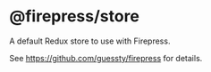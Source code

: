 # @firepress/store
A default Redux store to use with Firepress.

See https://github.com/guessty/firepress for details.
